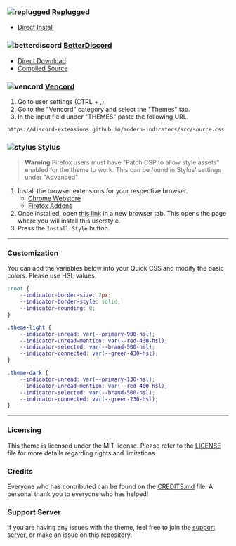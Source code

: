 ### ![replugged](https://discord-extensions.github.io/assets/icons/replugged.png) **[Replugged](https://replugged.dev)**
- [Direct Install](https://youtu.be/dQw4w9WgXcQ)

### ![betterdiscord](https://discord-extensions.github.io/assets/icons/betterdiscord.png) **[BetterDiscord](https://betterdiscord.app)**
- [Direct Download](https://github.com/idntknwlouis/modern-indicators/releases/download/update/modern-indicators.theme.css)
- [Compiled Source](https://idntknwlouis.github.io/modern-indicators/src/source.css)

### ![vencord](https://discord-extensions.github.io/assets/icons/vencord.gif) **[Vencord](https://github.com/Vendicated/Vencord)**
1. Go to user settings (CTRL + ,)
2. Go to the "Vencord" category and select the "Themes" tab.
3. In the input field under "THEMES" paste the following URL.
```
https://discord-extensions.github.io/modern-indicators/src/source.css
```

### ![stylus](https://discord-extensions.github.io/assets/icons/stylus.png) **Stylus**
> **Warning**
> Firefox users must have "Patch CSP to allow style assets" enabled for the theme to work. This can be found in Stylus' settings under "Advanced"
1. Install the browser extensions for your respective browser.
    - [Chrome Webstore](https://chrome.google.com/webstore/detail/stylus/clngdbkpkpeebahjckkjfobafhncgmne)
    - [Firefox Addons](https://addons.mozilla.org/en-US/firefox/addon/styl-us/)
2. Once installed, open [this link](https://github.com/idntknwlouis/modern-indicators/blob/main/clients/modern-indicators.user.css) in a new browser tab. This opens the page where you will install this userstyle.
3. Press the `Install Style` button.
---
### Customization
You can add the variables below into your Quick CSS and modify the basic colors. Please use HSL values.
```css
:root {
    --indicator-border-size: 2px;
    --indicator-border-style: solid;
    --indicator-rounding: 0;
}

.theme-light {
    --indicator-unread: var(--primary-900-hsl);
    --indicator-unread-mention: var(--red-430-hsl);
    --indicator-selected: var(--brand-500-hsl);
    --indicator-connected: var(--green-430-hsl);
}

.theme-dark {
    --indicator-unread: var(--primary-130-hsl);
    --indicator-unread-mention: var(--red-400-hsl);
    --indicator-selected: var(--brand-500-hsl);
    --indicator-connected: var(--green-230-hsl);
}
```
---
### Licensing
This theme is licensed under the MIT license. Please refer to the [LICENSE](./LICENSE) file for more details regarding rights and limitations.

### Credits
Everyone who has contributed can be found on the [CREDITS.md](./CREDITS.md) file. A personal thank you to everyone who has helped!

### Support Server
If you are having any issues with the theme, feel free to join the [support server](https://discord.gg/vYdXbEzqDs), or make an issue on this repository.
